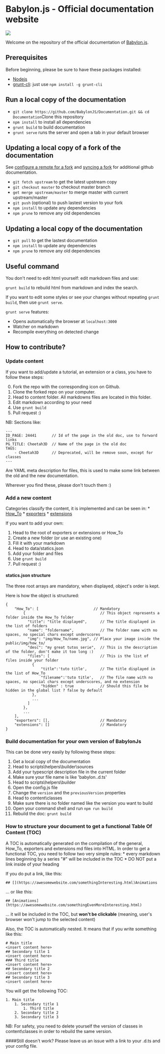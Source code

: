 # Babylon.js - Official documentation website

![](http://www.babylonjs.com/img/layout/logo-babylonjs-v3.svg)

Welcome on the repository of the official documentation of [Babylon.js](http://www.babylonjs.com).

## Prerequisites
Before beginning, please be sure to have these packages installed:

 * [Nodejs](https://nodejs.org/)
 * [grunt-cli](https://www.npmjs.com/package/grunt-cli): just use ```npm install -g grunt-cli```


## Run a local copy of the documentation
 * ```git clone https://github.com/BabylonJS/Documentation.git && cd Documentation```Clone this repository
 * ```npm install``` to install all dependencies
 * ```grunt build``` to build documentation
 * ```grunt serve``` runs the server and open a tab in your default browser

## Updating a local copy of a fork of the documentation
See [configure a remote for a fork](https://help.github.com/articles/configuring-a-remote-for-a-fork/)
and [syncing a fork](https://help.github.com/articles/syncing-a-fork/) for additional github documentation.

 * ```git fetch upstream``` to get the latest upstream copy
 * ```git checkout master``` to checkout master branch
 * ```get merge upstream/master``` to merge master with current upstream/master
 * ```git push``` (optional) to push lastest version to your fork
 * ```npm install``` to update any dependencies
 * ```npm prune``` to remove any old dependencies

## Updating a local copy of the documentation
 * ```git pull``` to get the lastest documentation
 * ```npm install``` to update any dependencies
 * ```npm prune``` to remove any old dependencies

## Useful command

You don't need to edit html yourself: edit markdown files and use:
 
```grunt build``` to rebuild html from markdown and index the search.

If you want to edit some styles or see your changes without repeating ```grunt build```, then use ```grunt serve```.


```grunt serve``` features:
 * Opens automatically the browser at ```localhost:3000```
 * Watcher on markdown
 * Recompile everything on detected change 

 
## How to contribute?

### Update content
If you want to add/update a tutorial, an extension or a class, you have to follow these steps:

0. Fork the repo with the corresponding icon on Github.
1. Clone the forked repo on your computer.
2. Head to content folder. All markdowns files are located in this folder.
3. Edit markdown according to your need
4. Use ```grunt build```
5. Pull request :)

NB: Sections like:

    ---
    ID_PAGE: 24441       // Id of the page in the old doc, use to forward links
    PG_TITLE: Cheetah3D  // Name of the page in the old doc
    TAGS:
        - Cheetah3D      // Deprecated, will be remove soon, except for classes
    ---
Are YAML meta description for files, this is used to make some link between the old and the new documentation.

Wherever you find these, please don't touch them :)

### Add a new content
Categories classify the content, it is implemented and can be seen in:
    * [How_To](http://doc.babylonjs.com/How_To)
    * [exporters](http://doc.babylonjs.com/exporters)
    * [extensions](http://doc.babylonjs.com/extensions)
    
If you want to add your own:

1. Head to the root of exporters or extensions or How_To
2. Create a new folder (or use an existing one)
3. Fill it with your markdown
4. Head to data/statics.json
5. Add your folder and files
6. Use ```grunt build```
7. Pull request :)


#### statics.json structure

The three root arrays are mandatory, when displayed, object's order is kept.

Here is how the object is structured:

    {
        "How_To": [                         // Mandatory
            {                                  // This object represents a folder inside the How_To folder 
              "title": "title displayed",      // The title displayed in the list of folders 
              "name": "foldername",            // The folder name with no spaces, no special chars except underscores
              "img": "img/How_To/name.jpg", // Place your image inside the public/img/how_to/
              "desc": "my great tutos serie",  // This is the description of the folder, don't make it too long :)
              "files": [                       // This is the list of files inside your folder
                {
                    "title":'tuto title',      // The title displayed in the list of How_To 
                    "filename":'tuto title',   // The file name with no spaces, no special chars except underscores, and no extension
                    "hidden" : true            // Should this file be hidden in the global list ? false by default
                },
                ...
              ]
            },
            ...
        ],
        "exporters": [],                       // Mandatory
        "extensions": []                       // Mandatory
    }

### Build documentation for your own version of BabylonJs

This can be done very easily by following these steps:

1. Get a local copy of the documentation
2. Head to scripts\helpers\builder\sources
3. Add your typescript description file in the current folder
4. Make sure your file name is like 'babylon.<version>.d.ts'
5. Head to scripts\helpers\builder
6. Open the config.js file
7. Change the ```version``` and the ```previousVersion``` properties
8. Head to content\classes
9. Make sure there is no folder named like the version you want to build
10. Open your command shell and run ```npm run build```
11. Rebuild the doc: ```grunt build```

### How to structure your document to get a functional Table Of Content (TOC)

A TOC is automatically generated on the compilation of the general, How_To, exporters and extensions md files into HTML.
In order to get a functional TOC, you need to follow two very simple rules:
    * every markdown lines beginning by a series "#" will be included in the TOC
    * DO NOT put a link inside of your heading

If you do put a link, like this:

	## [](https://awesomewebsite.com/somethingInteresting.html)Animations

... or like this:

    ## [Animations](https://awesomewebsite.com/somethingEvenMoreInteresting.html)

... it will be included in the TOC, but **won't be clickable** (meaning, user's browser won't jump to the selected content)

Also, the TOC is automatically nested. It means that if you write something like this:

	# Main title
    <insert content here>
    ## Secondary title 1
    <insert content here>
    ### Third title
    <insert content here>
    ## Secondary title 2
    <insert content here>
    ## Secondary title 3
    <insert content here> 

You will get the following TOC:

	1. Main title
		1. Secondary title 1
			1. Third title
		2. Secondary title 2
		3. Secondary title 3

    
NB: For safety, you need to delete yourself the version of classes in content\classes in order to rebuild the same version.

####Still doesn't work?
Please leave us an issue with a link to your .d.ts and your config file. 

